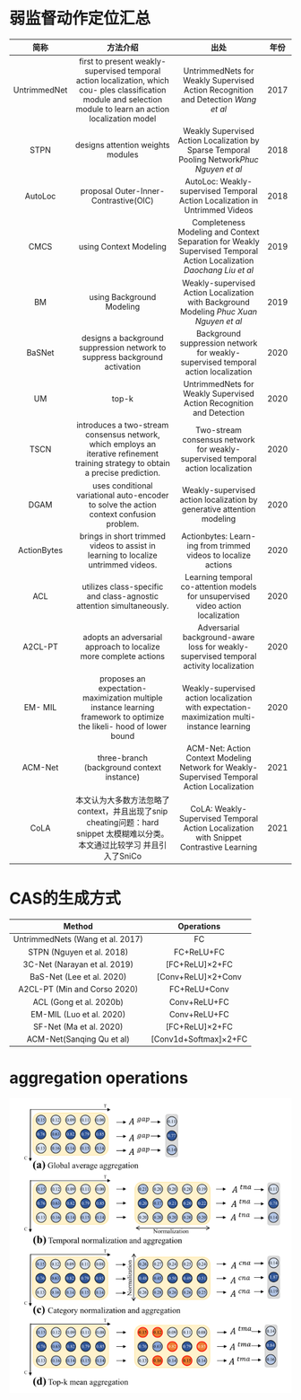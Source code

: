 # 弱监督动作定位汇总
简称|方法介绍|出处|年份
:-:|:-:|:-:|:-:
UntrimmedNet|first to present weakly-supervised temporal action localization, which cou- ples classification module and selection module to learn an action localization model|UntrimmedNets for Weakly Supervised Action Recognition and Detection *Wang et al* |2017 
STPN|designs attention weights modules|Weakly Supervised Action Localization by Sparse Temporal Pooling Network*Phuc Nguyen et al*|2018    
AutoLoc|proposal Outer-Inner-Contrastive(OIC) |AutoLoc: Weakly-supervised Temporal Action Localization in Untrimmed Videos|2018
CMCS|using Context Modeling|Completeness Modeling and Context Separation for Weakly Supervised Temporal Action Localization *Daochang Liu et al*|2019  
BM|using Background Modeling|Weakly-supervised Action Localization with Background Modeling *Phuc Xuan Nguyen et al*|2019  
BaSNet|designs a background suppression network to suppress background activation|Background suppression network for weakly-supervised temporal action localization|2020  
UM|top-k|UntrimmedNets for Weakly Supervised Action Recognition and Detection|2020  
TSCN|introduces a two-stream consensus network, which employs an iterative refinement training strategy to obtain a precise prediction.|Two-stream consensus network for weakly-supervised temporal action localization|2020  
DGAM|uses conditional variational auto-encoder to solve the action context confusion problem.|Weakly-supervised action localization by generative attention modeling|2020  
ActionBytes|brings in short trimmed videos to assist in learning to localize untrimmed videos.|Actionbytes: Learn- ing from trimmed videos to localize actions|2020  
ACL|utilizes class-specific and class-agnostic attention simultaneously.|Learning temporal co-attention models for unsupervised video action localization|2020  
A2CL-PT|adopts an adversarial approach to localize more complete actions|Adversarial background-aware loss for weakly-supervised temporal activity localization|2020  
EM- MIL|proposes an expectation-maximization multiple instance learning framework to optimize the likeli- hood of lower bound|Weakly-supervised action localization with expectation- maximization multi-instance learning|2020
ACM-Net|three-branch (background context instance)|ACM-Net: Action Context Modeling Network for Weakly-Supervised Temporal Action Localization|2021  
CoLA|本文认为大多数方法忽略了context，并且出现了snip cheating问题：hard snippet 太模糊难以分类。本文通过比较学习 并且引入了SniCo|CoLA: Weakly-Supervised Temporal Action Localization with Snippet Contrastive Learning|2021  

# CAS的生成方式
|Method|Operations|
:-:|:-:|  
UntrimmedNets (Wang et al. 2017)|FC
STPN (Nguyen et al. 2018)|FC+ReLU+FC
3C-Net (Narayan et al. 2019)|[FC+ReLU]×2+FC  
BaS-Net (Lee et al. 2020)|[Conv+ReLU]×2+Conv 
A2CL-PT (Min and Corso 2020)|FC+ReLU+Conv
ACL (Gong et al. 2020b)|Conv+ReLU+FC
EM-MIL (Luo et al. 2020)|Conv+ReLU+FC
SF-Net (Ma et al. 2020)|[FC+ReLU]×2+FC
ACM-Net(Sanqing Qu et al)|[Conv1d+Softmax]×2+FC

# aggregation operations
![aggregation operations](image\aggregation.png)  
